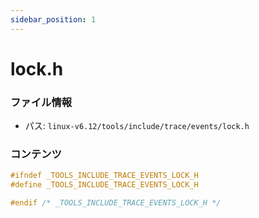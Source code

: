 ```yaml
---
sidebar_position: 1
---
```

# lock.h

### ファイル情報

- パス: `linux-v6.12/tools/include/trace/events/lock.h`

### コンテンツ

```h
#ifndef _TOOLS_INCLUDE_TRACE_EVENTS_LOCK_H
#define _TOOLS_INCLUDE_TRACE_EVENTS_LOCK_H

#endif /* _TOOLS_INCLUDE_TRACE_EVENTS_LOCK_H */

```
